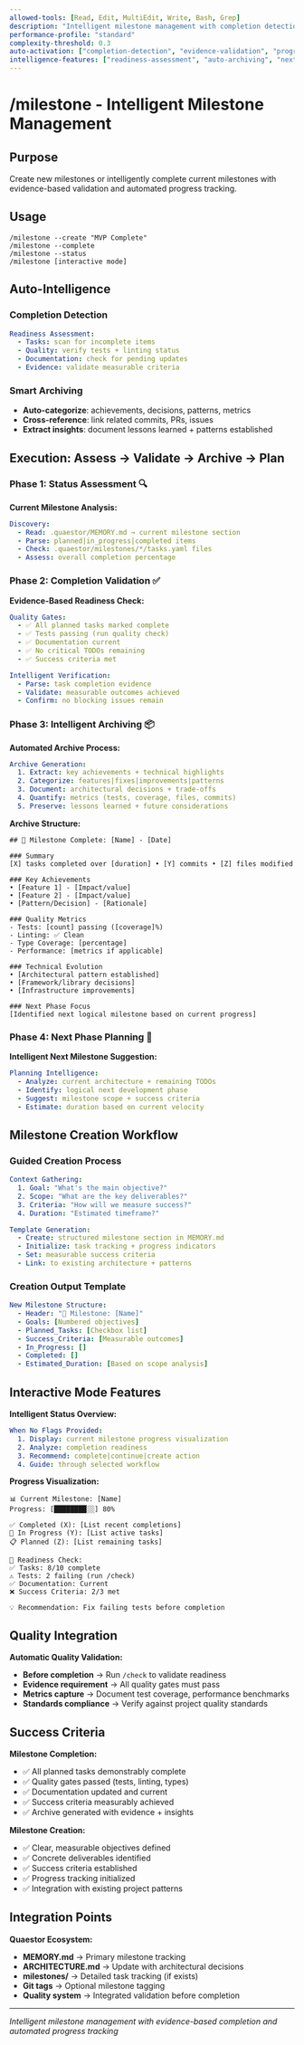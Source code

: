 ```yaml
---
allowed-tools: [Read, Edit, MultiEdit, Write, Bash, Grep]
description: "Intelligent milestone management with completion detection"
performance-profile: "standard"
complexity-threshold: 0.3
auto-activation: ["completion-detection", "evidence-validation", "progress-tracking"]
intelligence-features: ["readiness-assessment", "auto-archiving", "next-phase-planning"]
---
```


# /milestone - Intelligent Milestone Management

## Purpose
Create new milestones or intelligently complete current milestones with evidence-based validation and automated progress tracking.

## Usage
```
/milestone --create "MVP Complete"
/milestone --complete
/milestone --status
/milestone [interactive mode]
```

## Auto-Intelligence

### Completion Detection
```yaml
Readiness Assessment:
  - Tasks: scan for incomplete items
  - Quality: verify tests + linting status
  - Documentation: check for pending updates
  - Evidence: validate measurable criteria
```

### Smart Archiving
- **Auto-categorize**: achievements, decisions, patterns, metrics
- **Cross-reference**: link related commits, PRs, issues
- **Extract insights**: document lessons learned + patterns established

## Execution: Assess → Validate → Archive → Plan

### Phase 1: Status Assessment 🔍
**Current Milestone Analysis:**
```yaml
Discovery:
  - Read: .quaestor/MEMORY.md → current milestone section
  - Parse: planned|in_progress|completed items
  - Check: .quaestor/milestones/*/tasks.yaml files
  - Assess: overall completion percentage
```

### Phase 2: Completion Validation ✅
**Evidence-Based Readiness Check:**
```yaml
Quality Gates:
  - ✅ All planned tasks marked complete
  - ✅ Tests passing (run quality check)
  - ✅ Documentation current
  - ✅ No critical TODOs remaining
  - ✅ Success criteria met

Intelligent Verification:
  - Parse: task completion evidence
  - Validate: measurable outcomes achieved
  - Confirm: no blocking issues remain
```

### Phase 3: Intelligent Archiving 📦
**Automated Archive Process:**
```yaml
Archive Generation:
  1. Extract: key achievements + technical highlights
  2. Categorize: features|fixes|improvements|patterns
  3. Document: architectural decisions + trade-offs
  4. Quantify: metrics (tests, coverage, files, commits)
  5. Preserve: lessons learned + future considerations
```

**Archive Structure:**
```
## 🎉 Milestone Complete: [Name] - [Date]

### Summary
[X] tasks completed over [duration] • [Y] commits • [Z] files modified

### Key Achievements
• [Feature 1] - [Impact/value]
• [Feature 2] - [Impact/value]
• [Pattern/Decision] - [Rationale]

### Quality Metrics
- Tests: [count] passing ([coverage]%)
- Linting: ✅ Clean
- Type Coverage: [percentage]
- Performance: [metrics if applicable]

### Technical Evolution  
• [Architectural pattern established]
• [Framework/library decisions]
• [Infrastructure improvements]

### Next Phase Focus
[Identified next logical milestone based on current progress]
```

### Phase 4: Next Phase Planning 🚀
**Intelligent Next Milestone Suggestion:**
```yaml
Planning Intelligence:
  - Analyze: current architecture + remaining TODOs
  - Identify: logical next development phase
  - Suggest: milestone scope + success criteria
  - Estimate: duration based on current velocity
```

## Milestone Creation Workflow

### Guided Creation Process
```yaml
Context Gathering:
  1. Goal: "What's the main objective?"
  2. Scope: "What are the key deliverables?"
  3. Criteria: "How will we measure success?"
  4. Duration: "Estimated timeframe?"

Template Generation:
  - Create: structured milestone section in MEMORY.md
  - Initialize: task tracking + progress indicators
  - Set: measurable success criteria
  - Link: to existing architecture + patterns
```

### Creation Output Template
```yaml
New Milestone Structure:
  - Header: "🚀 Milestone: [Name]"
  - Goals: [Numbered objectives]
  - Planned_Tasks: [Checkbox list]
  - Success_Criteria: [Measurable outcomes]
  - In_Progress: []
  - Completed: []
  - Estimated_Duration: [Based on scope analysis]
```

## Interactive Mode Features

**Intelligent Status Overview:**
```yaml
When No Flags Provided:
  1. Display: current milestone progress visualization
  2. Analyze: completion readiness
  3. Recommend: complete|continue|create action
  4. Guide: through selected workflow
```

**Progress Visualization:**
```
📊 Current Milestone: [Name]
Progress: [████████░░] 80%

✅ Completed (X): [List recent completions]
🔄 In Progress (Y): [List active tasks]  
📋 Planned (Z): [List remaining tasks]

🎯 Readiness Check:
✅ Tasks: 8/10 complete
⚠️ Tests: 2 failing (run /check)
✅ Documentation: Current
❌ Success Criteria: 2/3 met

💡 Recommendation: Fix failing tests before completion
```

## Quality Integration

**Automatic Quality Validation:**
- **Before completion** → Run `/check` to validate readiness
- **Evidence requirement** → All quality gates must pass
- **Metrics capture** → Document test coverage, performance benchmarks
- **Standards compliance** → Verify against project quality standards

## Success Criteria

**Milestone Completion:**
- ✅ All planned tasks demonstrably complete
- ✅ Quality gates passed (tests, linting, types)
- ✅ Documentation updated and current
- ✅ Success criteria measurably achieved
- ✅ Archive generated with evidence + insights

**Milestone Creation:**
- ✅ Clear, measurable objectives defined
- ✅ Concrete deliverables identified
- ✅ Success criteria established
- ✅ Progress tracking initialized
- ✅ Integration with existing project patterns

## Integration Points

**Quaestor Ecosystem:**
- **MEMORY.md** → Primary milestone tracking
- **ARCHITECTURE.md** → Update with architectural decisions
- **milestones/** → Detailed task tracking (if exists)
- **Git tags** → Optional milestone tagging
- **Quality system** → Integrated validation before completion

---
*Intelligent milestone management with evidence-based completion and automated progress tracking*